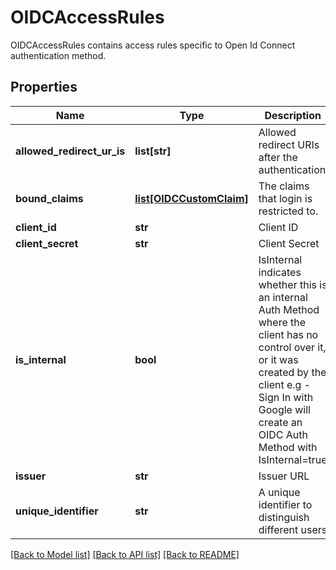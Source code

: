 # OIDCAccessRules

OIDCAccessRules contains access rules specific to Open Id Connect authentication method.
## Properties
Name | Type | Description | Notes
------------ | ------------- | ------------- | -------------
**allowed_redirect_ur_is** | **list[str]** | Allowed redirect URIs after the authentication | [optional] 
**bound_claims** | [**list[OIDCCustomClaim]**](OIDCCustomClaim.md) | The claims that login is restricted to. | [optional] 
**client_id** | **str** | Client ID | [optional] 
**client_secret** | **str** | Client Secret | [optional] 
**is_internal** | **bool** | IsInternal indicates whether this is an internal Auth Method where the client has no control over it, or it was created by the client e.g - Sign In with Google will create an OIDC Auth Method with IsInternal&#x3D;true | [optional] 
**issuer** | **str** | Issuer URL | [optional] 
**unique_identifier** | **str** | A unique identifier to distinguish different users | [optional] 

[[Back to Model list]](../README.md#documentation-for-models) [[Back to API list]](../README.md#documentation-for-api-endpoints) [[Back to README]](../README.md)


